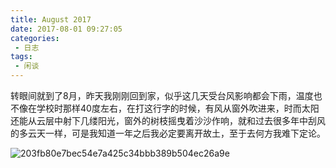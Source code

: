 ```yaml
---
title: August 2017
date: 2017-08-01 09:27:05
categories: 
 - 日志
tags: 
 - 闲谈
---
```


  转眼间就到了8月，昨天我刚刚回到家，似乎这几天受台风影响都会下雨，温度也不像在学校时那样40度左右，在打这行字的时候，有风从窗外吹进来，时而太阳还能从云层中射下几缕阳光，窗外的树枝摇曳着沙沙作响，就和过去很多年中刮风的多云天一样，可是我知道一年之后我必定要离开故土，至于去何方我难下定论。

![203fb80e7bec54e7a425c34bbb389b504ec26a9e](\img\203fb80e7bec54e7a425c34bbb389b504ec26a9e.jpg)

  